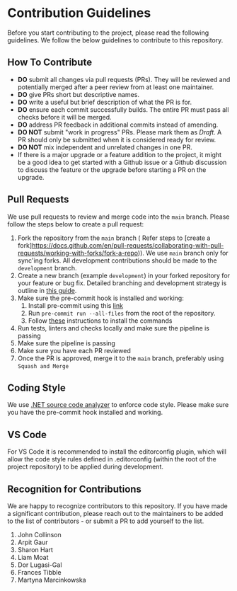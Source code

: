 # Contribution Guidelines

Before you start contributing to the project, please read the following guidelines. We follow the below guidelines to contribute to this repository.

## How To Contribute

* **DO** submit all changes via pull requests (PRs). They will be reviewed and potentially merged after a peer review from at least one maintainer.
* **DO** give PRs short but descriptive names.
* **DO** write a useful but brief description of what the PR is for.
* **DO** ensure each commit successfully builds. The entire PR must pass all checks before it will be merged.
* **DO** address PR feedback in additional commits instead of amending.
* **DO NOT** submit "work in progress" PRs. Please mark them as *Draft*. A PR should only be submitted when it is considered ready for review.
* **DO NOT** mix independent and unrelated changes in one PR.
* If there is a major upgrade or a feature addition to the project, it might be a good idea to get started with a Github issue or a Github discussion to discuss the feature or the upgrade before starting a PR on the upgrade.

## Pull Requests

We use pull requests to review and merge code into the `main` branch.
Please follow the steps below to create a pull request:

1. Fork the repository from the `main` branch ( Refer steps to [create a fork]https://docs.github.com/en/pull-requests/collaborating-with-pull-requests/working-with-forks/fork-a-repo)). We use `main` branch only for sync'ing forks. All development contributions should be made to the `development` branch.
1. Create a new branch (example `development`) in your forked repository for your feature or bug fix. Detailed branching and development strategy is outline in [this guide](docs/setup-guide.md#diagram-for-forking-and-syncing).
1. Make sure the pre-commit hook is installed and working:
   1. Install pre-commit using this [link](https://pre-commit.com/#installation)
   1. Run `pre-commit run --all-files` from the root of the repository.
   1. Follow [these](https://github.com/pocc/pre-commit-hooks?tab=readme-ov-file#information-about-the-commands) instructions to install the commands
1. Run tests, linters and checks locally and make sure the pipeline is passing
1. Make sure the pipeline is passing
1. Make sure you have each PR reviewed
1. Once the PR is approved, merge it to the `main` branch, preferably using `Squash and Merge`

## Coding Style

We use [.NET source code analyzer](https://learn.microsoft.com/en-us/dotnet/fundamentals/code-analysis/overview?tabs=net-8) to enforce code style.
Please make sure you have the pre-commit hook installed and working.

## VS Code

For VS Code it is recommended to install the editorconfig plugin, which will allow the code style rules defined in .editorconfig (within the root of the project repository) to be applied during development.

## Recognition for Contributions

We are happy to recognize contributors to this repository. If you have made a significant contribution, please reach out to the maintainers to be added to the list of contributors - or submit a PR to add yourself to the list.

1. John Collinson
1. Arpit Gaur
1. Sharon Hart
1. Liam Moat
1. Dor Lugasi-Gal
1. Frances Tibble
1. Martyna Marcinkowska
